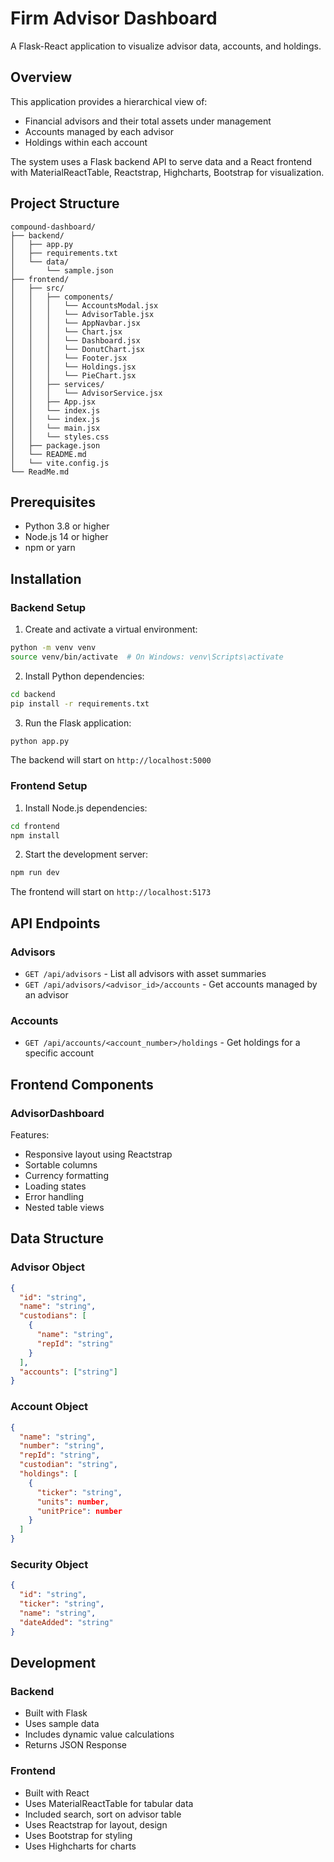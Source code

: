 # Firm Advisor Dashboard

A Flask-React application to visualize advisor data, accounts, and holdings.

## Overview

This application provides a hierarchical view of:
- Financial advisors and their total assets under management
- Accounts managed by each advisor
- Holdings within each account

The system uses a Flask backend API to serve data and a React frontend with MaterialReactTable, Reactstrap, Highcharts, Bootstrap for visualization.

## Project Structure

```
compound-dashboard/
├── backend/
│   ├── app.py
│   ├── requirements.txt
│   └── data/
│       └── sample.json
├── frontend/
│   ├── src/
│   │   ├── components/
│   │   │   └── AccountsModal.jsx
│   │   │   └── AdvisorTable.jsx
│   │   │   └── AppNavbar.jsx
│   │   │   └── Chart.jsx
│   │   │   └── Dashboard.jsx
│   │   │   └── DonutChart.jsx
│   │   │   └── Footer.jsx
│   │   │   └── Holdings.jsx
│   │   │   └── PieChart.jsx
│   │   ├── services/
│   │   │   └── AdvisorService.jsx
│   │   ├── App.jsx
│   │   └── index.js
│   │   └── index.js
│   │   └── main.jsx
│   │   └── styles.css
│   ├── package.json
│   └── README.md
│   └── vite.config.js
└── ReadMe.md
```

## Prerequisites

- Python 3.8 or higher
- Node.js 14 or higher
- npm or yarn 

## Installation

### Backend Setup

1. Create and activate a virtual environment:
```bash
python -m venv venv
source venv/bin/activate  # On Windows: venv\Scripts\activate
```

2. Install Python dependencies:
```bash
cd backend
pip install -r requirements.txt
```

3. Run the Flask application:
```bash
python app.py
```

The backend will start on `http://localhost:5000`

### Frontend Setup

1. Install Node.js dependencies:
```bash
cd frontend
npm install
```

2. Start the development server:
```bash
npm run dev
```

The frontend will start on `http://localhost:5173`

## API Endpoints

### Advisors
- `GET /api/advisors` - List all advisors with asset summaries
- `GET /api/advisors/<advisor_id>/accounts` - Get accounts managed by an advisor

### Accounts
- `GET /api/accounts/<account_number>/holdings` - Get holdings for a specific account

## Frontend Components

### AdvisorDashboard

Features:
- Responsive layout using Reactstrap
- Sortable columns
- Currency formatting
- Loading states
- Error handling
- Nested table views


## Data Structure

### Advisor Object
```json
{
  "id": "string",
  "name": "string",
  "custodians": [
    {
      "name": "string",
      "repId": "string"
    }
  ],
  "accounts": ["string"]
}
```

### Account Object
```json
{
  "name": "string",
  "number": "string",
  "repId": "string",
  "custodian": "string",
  "holdings": [
    {
      "ticker": "string",
      "units": number,
      "unitPrice": number
    }
  ]
}
```

### Security Object
```json
{
  "id": "string",
  "ticker": "string",
  "name": "string",
  "dateAdded": "string"
}
```

## Development

### Backend
- Built with Flask
- Uses sample data
- Includes dynamic value calculations
- Returns JSON Response

### Frontend
- Built with React
- Uses MaterialReactTable for tabular data
- Included search, sort on advisor table
- Uses Reactstrap for layout, design
- Uses Bootstrap for styling
- Uses Highcharts for charts
